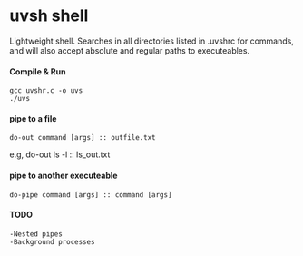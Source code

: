 # uvsh shell

Lightweight shell. Searches in all directories listed in .uvshrc for commands, and will also accept absolute and regular paths to executeables.

#### Compile & Run
    gcc uvshr.c -o uvs
    ./uvs

#### pipe to a file
    do-out command [args] :: outfile.txt
e.g,
    do-out ls -l :: ls_out.txt

#### pipe to another executeable
    do-pipe command [args] :: command [args]

#### TODO
    -Nested pipes
    -Background processes
